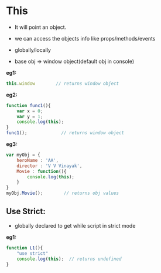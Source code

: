 # This #

- It will point an object.

- we can access the objects info like props/methods/events

- globally/locally

- base obj => window object(default obj in console)

**eg1:**

```js
this.window        // returns window object
```

**eg2:**

```js
function func1(){
    var x = 0;
    var y = 1;
    console.log(this);
}
func1();             // returns window object
```

**eg3:**

```js
var myObj = {
    heroName : 'AA',
    director : 'V V Vinayak',
    Movie : function(){
        console.log(this);
    }
}
myObj.Movie();        // returns obj values
```

## Use Strict: ##

- globally declared to get while script in strict mode

**eg1:**

```js
function L1(){
    "use strict"
    console.log(this);  // returns undefined
}
```